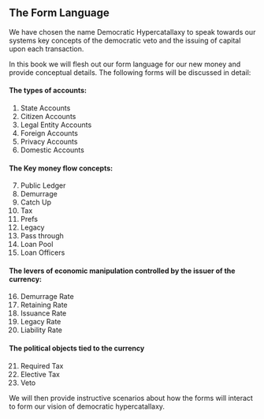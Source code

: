 
## The Form Language



We have chosen the name Democratic Hypercatallaxy to speak towards our systems key concepts of the democratic veto and the issuing of capital upon each transaction.

In this book we will flesh out our form language for our new money and provide conceptual details. The following forms will be discussed in detail:


#### The types of accounts:

1. State Accounts
2. Citizen Accounts
3. Legal Entity Accounts
4. Foreign Accounts
5. Privacy Accounts
6. Domestic Accounts

#### The Key money flow concepts:

7. Public Ledger
8. Demurrage
9. Catch Up
10. Tax
11. Prefs
12. Legacy
13. Pass through
14. Loan Pool
15. Loan Officers

#### The levers of economic manipulation controlled by the issuer of the currency:

16. Demurrage Rate
17. Retaining Rate
18. Issuance Rate
19. Legacy Rate
20. Liability Rate

#### The political objects tied to the currency

21. Required Tax
22. Elective Tax
23. Veto

We will then provide instructive scenarios about how the forms will interact to form our vision of democratic hypercatallaxy.


